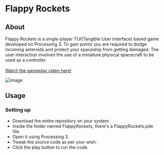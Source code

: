 # Flappy Rockets

## About
Flappy Rockets is a single-player TUI(Tangible User Interface) based game developed on Processing 3. To gain points you are required to dodge incoming asteroids and protect your spaceship from getting damaged. The user interaction involves the use of a miniature physical spacecraft to be used as a controller.
<br><br>
[Watch the gameplay video here!](https://www.youtube.com/watch?v=H9chWg-RbNc)

![image](https://user-images.githubusercontent.com/28980632/54675911-82b0aa80-4b25-11e9-90b4-0735db7a3e6f.png)

## Usage
### Setting up
- Download the entire repository on your system.
- Inside the folder named FlappyRockets, there's a FlappyRockets.pde file.
- Open it using Processing 3.
- Tweak the source code as per your wish.
- Click the play button to run the code.
